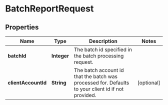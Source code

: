 

# BatchReportRequest


## Properties

Name | Type | Description | Notes
------------ | ------------- | ------------- | -------------
**batchId** | **Integer** | The batch id specified in the batch processing request. | 
**clientAccountId** | **String** | The batch account id that the batch was processed for. Defaults to your client id if not provided. |  [optional]



